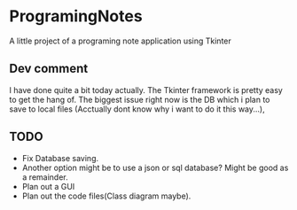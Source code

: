 # ProgramingNotes
A little project of a programing note application using Tkinter

## Dev comment
I have done quite a bit today actually. The Tkinter framework is pretty easy to get the hang of. The biggest issue right now is the DB which i plan to save to local files (Acctually dont know why i want to do it this way...),


## TODO
- Fix Database saving.
- Another option might be to use a json or sql database? Might be good as a remainder.
- Plan out a GUI
- Plan out the code files(Class diagram maybe).  